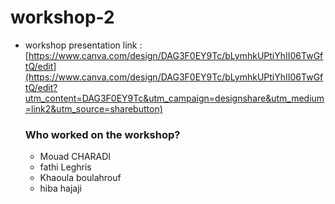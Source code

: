 # workshop-2

- workshop presentation link :
     [https://www.canva.com/design/DAG3F0EY9Tc/bLymhkUPtiYhII06TwGftQ/edit](https://www.canva.com/design/DAG3F0EY9Tc/bLymhkUPtiYhII06TwGftQ/edit?utm_content=DAG3F0EY9Tc&utm_campaign=designshare&utm_medium=link2&utm_source=sharebutton)

  ### Who worked on the workshop?
  - Mouad CHARADI
  - fathi Leghris
  - Khaoula boulahrouf
  - hiba hajaji
